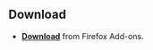 ## Download

- **[Download](https://addons.mozilla.org/en-US/firefox/addon/blogirpostautosave/)** from Firefox Add-ons.
